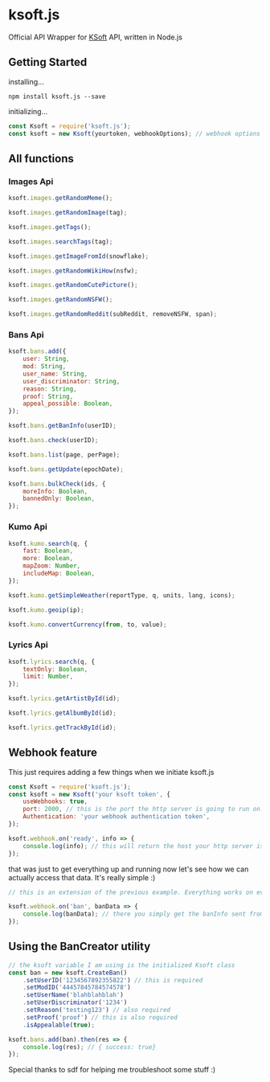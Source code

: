 # ksoft.js

Official API Wrapper for [KSoft](https://docs.ksoft.si/api/) API, written in Node.js

## Getting Started

installing...

```
npm install ksoft.js --save
```

initializing...

```javascript
const Ksoft = require('ksoft.js');
const ksoft = new Ksoft(yourtoken, webhookOptions); // webhook options will be reviewed below
```

## All functions

### Images Api

```javascript
ksoft.images.getRandomMeme();
```

```javascript
ksoft.images.getRandomImage(tag);
```

```javascript
ksoft.images.getTags();
```

```javascript
ksoft.images.searchTags(tag);
```

```javascript
ksoft.images.getImageFromId(snowflake);
```

```javascript
ksoft.images.getRandomWikiHow(nsfw);
```

```javascript
ksoft.images.getRandomCutePicture();
```

```javascript
ksoft.images.getRandomNSFW();
```

```javascript
ksoft.images.getRandomReddit(subReddit, removeNSFW, span);
```

### Bans Api

```javascript
ksoft.bans.add({
	user: String,
	mod: String,
	user_name: String,
	user_discriminator: String,
	reason: String,
	proof: String,
	appeal_possible: Boolean,
});
```

```javascript
ksoft.bans.getBanInfo(userID);
```

```javascript
ksoft.bans.check(userID);
```

```javascript
ksoft.bans.list(page, perPage);
```

```javascript
ksoft.bans.getUpdate(epochDate);
```

```javascript
ksoft.bans.bulkCheck(ids, {
	moreInfo: Boolean,
	bannedOnly: Boolean,
});
```

### Kumo Api

```javascript
ksoft.kumo.search(q, {
	fast: Boolean,
	more: Boolean,
	mapZoom: Number,
	includeMap: Boolean,
});
```

```javascript
ksoft.kumo.getSimpleWeather(reportType, q, units, lang, icons);
```

```javascript
ksoft.kumo.geoip(ip);
```

```javascript
ksoft.kumo.convertCurrency(from, to, value);
```

### Lyrics Api

```javascript
ksoft.lyrics.search(q, {
	textOnly: Boolean,
	limit: Number,
});
```

```javascript
ksoft.lyrics.getArtistById(id);
```

```javascript
ksoft.lyrics.getAlbumById(id);
```

```javascript
ksoft.lyrics.getTrackById(id);
```

## Webhook feature

This just requires adding a few things when we initiate ksoft.js

```javascript
const Ksoft = require('ksoft.js');
const ksoft = new Ksoft('your ksoft token', {
	useWebhooks: true,
	port: 2000, // this is the port the http server is going to run on. This can be whatever port you want I am just using 2000 as an example
	Authentication: 'your webhook authentication token',
});

ksoft.webhook.on('ready', info => {
	console.log(info); // this will return the host your http server is running on. This is what you will give to ksoft to send the info to. { "host": "yourpublicip:theportyouspecified"}
});
```

that was just to get everything up and running now let's see how we can actually access that data. It's really simple :)

```javascript
// this is an extension of the previous example. Everything works on events so you can simply do this

ksoft.webhook.on('ban', banData => {
	console.log(banData); // there you simply get the banInfo sent from ksoft. All the event names are the same as on the ksoft documentation so if you want more info just go to https://docs.ksoft.si/api/webhooks
});
```

## Using the BanCreator utility

```javascript
// the ksoft variable I am using is the initialized Ksoft class
const ban = new ksoft.CreateBan()
	.setUserID('1234567892355822') // this is required
	.setModID('44457845784574578')
	.setUserName('blahblahblah')
	.setUserDiscriminator('1234')
	.setReason('testing123') // also required
	.setProof('proof') // this is also required
	.isAppealable(true);

ksoft.bans.add(ban).then(res => {
	console.log(res); // { success: true}
});
```

Special thanks to sdf for helping me troubleshoot some stuff :)
